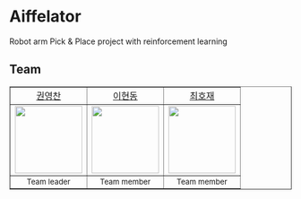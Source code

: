 # Aiffelator
Robot arm Pick &amp; Place project with reinforcement learning

## Team
<table border="" cellspacing="0" cellpadding="0" max-width="2000px">
    <tr width="100%">
        <td align="center"><a href= "https://github.com/zave7">권영찬</a></td>
        <td align="center"><a href= "https://github.com/DevHDL">이현동</a></td>
        <td align="center"><a href= "https://github.com/hojae-m-choi">최호재</a></td>
    </tr>
    <tr width="100%">
        <td align="center">
          <a href= "https://github.com/zave7">
            <img src="https://avatars.githubusercontent.com/u/41621552?v=4" width="120px"/>
          </a>
        </td>
        <td align="center">
          <a href= "https://github.com/DevHDL">
            <img src="https://avatars.githubusercontent.com/u/163500244?v=4" width="120px"/>
          </a>
        </td>
        <td align="center">
          <a href= "https://github.com/hojae-m-choi">
            <img src="https://avatars.githubusercontent.com/u/98305832?v=4" width="120px"/>
          </a>
        </td>
    </tr>
    <tr width="100%">
      <td align="center">
        <small>
        Team leader
        </small>
      </td>
      <td align="center">
        <small>
        Team member
        </small>
      </td>
      <td align="center">
        <small>
        Team member
        </small>
      </td>
   </tr>
</table>

